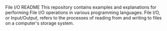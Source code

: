 File I/O README
This repository contains examples and explanations for performing File I/O operations in various programming languages. File I/O, or Input/Output, refers to the processes of reading from and writing to files on a computer's storage system.
